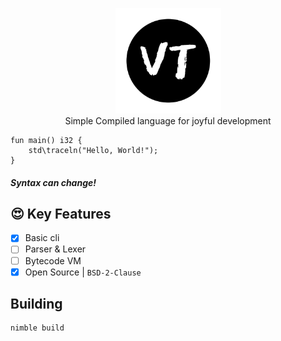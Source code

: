 <p align="center">
    <img src="https://github.com/vitality-lang/vital/raw/main/res/vitality.png" width="169px"><br>
    Simple Compiled language for joyful development
</p>

```vital
fun main() i32 {
    std\traceln("Hello, World!");
}
```
##### Syntax can change!
## 😍 Key Features
- [x] Basic cli
- [ ] Parser & Lexer
- [ ] Bytecode VM
- [x] Open Source | `BSD-2-Clause`

## Building
```bash
nimble build
```